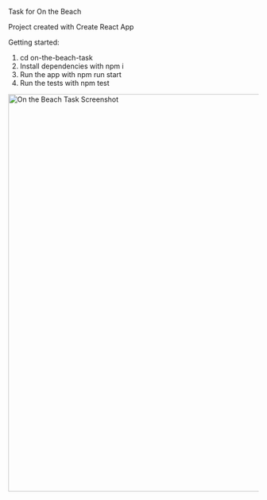 Task for On the Beach

Project created with Create React App

Getting started:
1. cd on-the-beach-task
2. Install dependencies with npm i
3. Run the app with npm run start
4. Run the tests with npm test

<img src="http://tomdawes.co.uk/onthebeach/onthebeachtask.jpg" width="800" title="On the Beach Task Screenshot">
